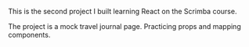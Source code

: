 This is the second project I built learning React on the Scrimba course.

The project is a mock travel journal page. Practicing props and mapping components.
